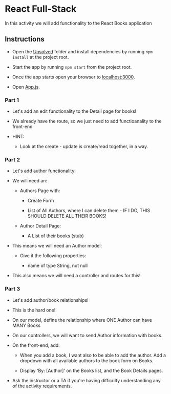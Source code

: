 # React Full-Stack

In this activity we will add functionality to the React Books application

## Instructions

* Open the [Unsolved](Unsolved) folder and install dependencies by running `npm install` at the project root.

* Start the app by running `npm start` from the project root.

* Once the app starts open your browser to [localhost:3000](http://localhost:3000).

* Open [App.js](Unsolved/client/src/App.js).


### Part 1

* Let's add an edit functionality to the Detail page for books! 

* We already have the route, so we just need to add functioanality to the front-end

* HINT:

    * Look at the create - update is create/read together, in a way.
    

### Part 2

* Let's add author functionality: 

* We will need an: 

  * Authors Page with:
  
    * Create Form 

    * List of All Authors, where I can delete them - IF I DO, THIS SHOULD DELETE ALL THEIR BOOKS!

  * Author Detail Page: 

    * A List of their books (stub)

* This means we will need an Author model:

  * Give it the following properties: 

    * name of type String, not null

* This also means we will need a controller and routes for this!



### Part 3

* Let's add author/book relationships!

* This is the hard one!

* On our model, define the relationship where ONE Author can have MANY Books

* On our controllers, we will want to send Author information with books. 

* On the front-end, add:

  * When you add a book, I want also to be able to add the author. Add a dropdown with all available authors to the book form on Books.

  * Display 'By: [Author]' on the Books list, and the Book Details pages. 



* Ask the instructor or a TA if you're having difficulty understanding any of the activity requirements.
